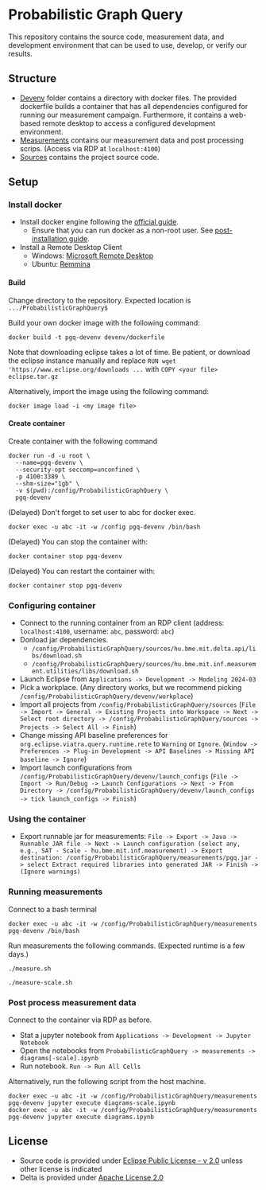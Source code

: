 # Probabilistic Graph Query

This repository contains the source code, measurement data, and development environment that can be used to use, develop, or verify our results.

## Structure
* [Devenv](devenv) folder contains a directory with docker files. The provided dockerfile builds a container that has all dependencies configured for running our measurement campaign. Furthermore, it contains a web-based remote desktop to access a configured development environment.
* [Measurements](measurements) contains our measurement data and post processing scrips. (Access via RDP  at `localhost:4100`)
* [Sources](sources) contains the project source code.

## Setup

### Install docker
* Install docker engine following the [official guide](https://docs.docker.com/engine/install/).
    * Ensure that you can run docker as a non-root user. See [post-installation guide](https://docs.docker.com/engine/install/linux-postinstall/).
* Install a Remote Desktop Client
    * Windows: [Microsoft Remote Desktop](https://apps.microsoft.com/detail/9wzdncrfj3ps)
    * Ubuntu: [Remmina](https://remmina.org/how-to-install-remmina/)
#### Build

Change directory to the repository. Expected location is `.../ProbabilisticGraphQuery$`

Build your own docker image with the following command:
```
docker build -t pgq-devenv devenv/dockerfile
```
Note that downloading eclipse takes a lot of time. Be patient, or download the eclipse instance manually and replace `RUN wget 'https://www.eclipse.org/downloads ...` with `COPY <your file> eclipse.tar.gz`

Alternatively, import the image using the following command:
```
docker image load -i <my image file>
``` 

#### Create container

Create container with the following command
```
docker run -d -u root \
  --name=pgq-devenv \
  --security-opt seccomp=unconfined \
  -p 4100:3389 \
  --shm-size="1gb" \
  -v $(pwd):/config/ProbabilisticGraphQuery \
  pgq-devenv
```

(Delayed) Don't forget to set user to abc for docker exec.
```
docker exec -u abc -it -w /config pgq-devenv /bin/bash
```

(Delayed) You can stop the container with:
```
docker container stop pgq-devenv
```
(Delayed) You can restart the container with:
```
docker container stop pgq-devenv
```

### Configuring container

* Connect to the running container from an RDP client (address: `localhost:4100`, username: `abc`, password: `abc`)
* Donload jar dependencies.
  * `/config/ProbabilisticGraphQuery/sources/hu.bme.mit.delta.api/libs/download.sh`
  * `/config/ProbabilisticGraphQuery/sources/hu.bme.mit.inf.measurement.utilities/libs/download.sh`
* Launch Eclipse from `Applications -> Development -> Modeling 2024-03`
* Pick a workplace. (Any directory works, but we recommend picking `/config/ProbabilisticGraphQuery/devenv/workplace`)
* Import all projects from  `/config/ProbabilisticGraphQuery/sources` (`File -> Import -> General -> Existing Projects into Workspace -> Next -> Select root directory -> /config/ProbabilisticGraphQuery/sources -> Projects -> Select All -> Finish`)
* Change missing API baseline preferences for `org.eclipse.viatra.query.runtime.rete` to `Warning` or `Ignore`. (`Window -> Preferences -> Plug-in Development -> API Baselines -> Missing API baseline -> Ignore`)
* Import launch configurations from `/config/ProbabilisticGraphQuery/devenv/launch_configs` (`File -> Import -> Run/Debug -> Launch Configurations -> Next -> From Directory -> /config/ProbabilisticGraphQuery/devenv/launch_configs -> tick launch_configs -> Finish`)

### Using the container
* Export runnable jar for measurements: `File -> Export -> Java -> Runnable JAR file -> Next -> Launch configuration (select any, e.g., SAT - Scale - hu.bme.mit.inf.measurement) -> Export destination: /config/ProbabilisticGraphQuery/measurements/pgq.jar -> select Extract required libraries into generated JAR -> Finish -> (Ignore warnings)` 

### Running measurements 
Connect to a bash terminal
```
docker exec -u abc -it -w /config/ProbabilisticGraphQuery/measurements pgq-devenv /bin/bash
```
Run measurements the following commands. (Expected runtime is a few days.) 
```
./measure.sh
```
```
./measure-scale.sh
```

### Post process measurement data

Connect to the container via RDP as before.

* Stat a jupyter notebook from `Applications -> Development -> Jupyter Notebook`
* Open the notebooks from `ProbabilisticGraphQuery -> measurements -> diagrams[-scale].ipynb`
* Run notebook. `Run -> Run All Cells`

Alternatively, run the following script from the host machine.
```
docker exec -u abc -it -w /config/ProbabilisticGraphQuery/measurements pgq-devenv jupyter execute diagrams-scale.ipynb
docker exec -u abc -it -w /config/ProbabilisticGraphQuery/measurements pgq-devenv jupyter execute diagrams.ipynb
```

## License
* Source code is provided under [Eclipse Public License - v 2.0](https://www.eclipse.org/legal/epl-2.0/) unless other license is indicated
* Delta is provided under [Apache License 2.0](https://github.com/ftsrg/theta/blob/master/LICENSE)


